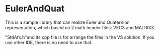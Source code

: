 EulerAndQuat
============

This is a sample library that can realize Euler and Quaternion representation, which based on 2 math header files: VEC3 and MATRIXX.

"StdAfx.h"and its cpp file is for arrange the files in the VS solution. If you use other IDE, there is no need to use that.
